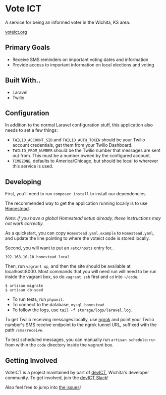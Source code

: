 # Vote ICT

A service for being an informed voter in the Wichita, KS area.

[voteict.org](https://www.voteict.org)

## Primary Goals

- Receive SMS reminders on important voting dates and information
- Provide access to important information on local elections and voting

## Built With..

- Laravel
- Twilio

## Configuration

In addition to the normal Laravel configuration stuff, this application also
needs to set a few things:

- `TWILIO_ACCOUNT_SID` and `TWILIO_AUTH_TOKEN` should be your Twilio account
  credentials, get them from your Twilio Dashboard.
- `TWILIO_FROM_NUMBER` should be the Twilio number that messages are sent out
  from. This must be a number owned by the configured account.
- `TIMEZONE`, defaults to America/Chicago, but should be local to wherever this
  service is used.

## Developing

First, you'll need to run `composer install` to install our dependencies.

The recommended way to get the application running locally is to use [Homestead](https://laravel.com/docs/5.6/homestead).

_Note: if you have a global Homestead setup already, these instructions may not
work correctly._

As a quickstart, you can copy `Homestead.yaml.example` to `Homestead.yaml`, and
update the line pointing to where the voteict code is stored locally.

Second, you will want to put an `/etc/hosts` entry for..

```
192.168.10.10 homestead.local
```

Then, run `vagrant up`, and then the site should be available at
localhost:8000. Most commands that you will need run will need to be run inside
the vagrant box, so do `vagrant ssh` first and `cd` into `~/code`.

```
$ artisan migrate
$ artisan db:seed
```

- To run tests, run `phpunit`.
- To connect to the database, `mysql homestead`.
- To follow the logs, use `tail -f storage/logs/laravel.log`.

To get Twilio receiving messages locally, use [ngrok](https://ngrok.com) and
point your Twilio number's SMS receive endpoint to the ngrok tunnel URL,
suffixed with the path `/sms/receive`.

To test scheduled messages, you can manually run `artisan schedule:run` from
within the `code` directory inside the vagrant box.


## Getting Involved

VoteICT is a project maintained by part of [devICT](https://devict.org),
Wichita's developer community. To get involved, join the [devICT
Slack](https://devict.org/slack)!

Also feel free to jump into [the
issues](https://github.com/openwichita/voteict/issues)!
